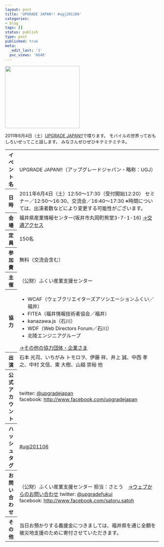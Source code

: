 ```yaml
---
layout: post
title: 'UPGRADE JAPAN!! #ugj201106'
categories:
- blog
tags: []
status: publish
type: post
published: true
meta:
  _edit_last: '1'
  pvc_views: '6648'
---
```

<a href="http://www.fisc.jp/ugj/"><img class="alignnone size-full wp-image-3196" title="UPGRADE JAPAN!! 2011.06" src="/static/blog/2011/05/UPGRADE-JAPAN-2011.06.gif" alt="" width="244" height="204" /></a>

2011年6月4日（土）<a href="http://www.fisc.jp/ugj/">UPGRADE JAPAN!!</a>で喋ります。
モバイルの世界っておもしろいぜってこと話します。
みなさんぜひぜひキテミテミテネ。

<!--more-->
<table id="event">
<tbody>
<tr>
<th>イベント名</th>
<td>UPGRADE JAPAN!!（アップグレードジャパン・略称：UGJ）</td>
</tr>
<tr>
<th>日時</th>
<td>2011年6月4日（土）12:50～17:30（受付開始12:20）
セミナー／12:50～16:30、交流会／16:40～17:30
※時間については、出演者数などにより変更する可能性がございます。</td>
</tr>
<tr>
<th>会場</th>
<td>福井県産業情報センター(坂井市丸岡町熊堂3-7-1-16)
<a href="http://www.fisc.jp/aboutus/access.html" target="_blank">→交通アクセス</a></td>
</tr>
<tr>
<th>定員</th>
<td>150名</td>
</tr>
<tr>
<th>参加費</th>
<td>無料（交流会含む）</td>
</tr>
<tr>
<th>主催</th>
<td>（公財）ふくい産業支援センター</td>
</tr>
<tr>
<th>協力</th>
<td>
<ul>
	<li>WCAF（ウェブクリエイターズアソシエーションふくい／福井）</li>
	<li>FITEA（福井情報技術者協会／福井）</li>
	<li>kanazawa.js（石川）</li>
	<li>WDF（Web Directors Forum／石川）</li>
	<li>北陸エンジニアグループ</li>
</ul>
<a href="http://www.fisc.jp/ugj/#power-area">→その他の協力団体・企業さま</a></td>
</tr>
<tr>
<th>出演</th>
<td>石本 光司、いちがみ トモロヲ、伊藤 祥、井上 誠、中西 孝之、中村 文信、東 大樹、山越 崇裕 他</td>
</tr>
<tr>
<th>公式アカウント</th>
<td>twitter: <a href="http://twitter.com/#!/upgradejapan" target="_blank">@upgradejapan</a>
facebook: <a href="http://www.facebook.com/upgradejapan" target="_blank">http://www.facebook.com/upgradejapan</a></td>
</tr>
<tr>
<th>ハッシュタグ</th>
<td><a href="http://twitter.com/#!/search?q=%23ugj201106" target="_blank">#ugj201106</a></td>
</tr>
<tr>
<th>お問い合わせ</th>
<td>（公財）ふくい産業支援センター
担当：さとう　<a href="http://www.fisc.jp/contact/index.html?from=ugf&amp;to=ugf" target="_blank">→ウェブからのお問い合わせ</a>
twitter: <a href="http://twitter.com/#!/upgradefukui" target="_blank">@upgradefukui</a>
facebook: <a href="http://www.facebook.com/satoru.satoh" target="_blank">http://www.facebook.com/satoru.satoh</a></td>
</tr>
<tr>
<th>その他</th>
<td>当日お預かりする義援金につきましては、福井県を通じ全額を被災地支援のために寄付させていただきます。</td>
</tr>
</tbody>
</table>
